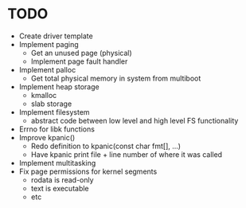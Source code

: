 # TODO
- Create driver template
- Implement paging
	- Get an unused page (physical)
	- Implement page fault handler
- Implement palloc
	- Get total physical memory in system from multiboot
- Implement heap storage
	- kmalloc
	- slab storage
- Implement filesystem
	- abstract code between low level and high level FS functionality
- Errno for libk functions
- Improve kpanic()
	- Redo definition to kpanic(const char fmt[], ...)
	- Have kpanic print file + line number of where it was called
- Implement multitasking
- Fix page permissions for kernel segments
	- rodata is read-only
	- text is executable
	- etc